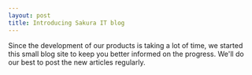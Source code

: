 ```yaml
---
layout: post
title: Introducing Sakura IT blog 
---
```


Since the development of our products is taking a lot of time, we started this small blog site to keep you better informed on the progress. We'll do our best to post the new articles regularly. 

